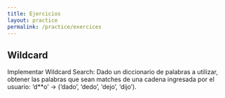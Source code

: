 ```yaml
---
title: Ejercicios
layout: practice
permalink: /practice/exercices
---
```


## Wildcard

Implementar Wildcard Search: Dado un diccionario de palabras a utilizar, obtener las palabras que sean matches de una cadena ingresada por el usuario: ‘d**o’ → (‘dado’, ‘dedo’, ‘dejo’, ‘dijo’).